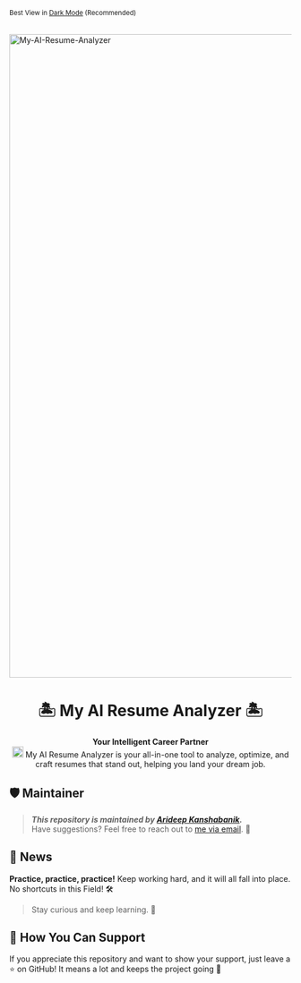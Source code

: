 <p><small>Best View in <a href="https://github.com/settings/appearance">Dark Mode</a> (Recommended)</small></p><br/>

<img src="https://socialify.git.ci/ArideepCodes/My-AI-Resume-Analyzer/image?custom_description=&description=1&font=Bitter&language=1&name=1&pattern=Circuit+Board&stargazers=1&theme=Dark&pattern=Transparent" alt="My-AI-Resume-Analyzer" width="1150" />

<div align="center">

#  **🏝️ My AI Resume Analyzer 🏝️**  
**Your Intelligent Career Partner**  
<img src="https://github.com/user-attachments/assets/76906dbc-343d-4267-ace5-048d428fff42" width="20px"> My AI Resume Analyzer is your all-in-one tool to analyze, optimize, and craft resumes that stand out, helping you land your dream job.  
</div>

<!-- (Keep the rest of your content unchanged above this point) -->

## 🛡️ Maintainer  

> **_This repository is maintained by [Arideep Kanshabanik](https://github.com/ArideepCodes)._**  
> Have suggestions? Feel free to reach out to [me via email](mailto:arideepkanshabanik@gmail.com). 📧

## 📰 News  
**Practice, practice, practice!** Keep working hard, and it will all fall into place. No shortcuts in this Field! 🛠️  
> Stay curious and keep learning. 🚀

## 💖 **How You Can Support**

If you appreciate this repository and want to show your support, just leave a ⭐ on GitHub! It means a lot and keeps the project going 💪
